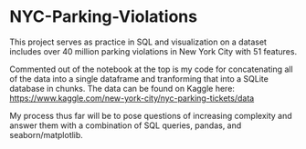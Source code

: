 # NYC-Parking-Violations

This project serves as practice in SQL and visualization on a dataset includes over 40 million parking violations in New York City with 51 features. 

Commented out of the notebook at the top is my code for concatenating all of the data into a single dataframe and tranforming that into a SQLite database in chunks. The data can be found on Kaggle here: 
    https://www.kaggle.com/new-york-city/nyc-parking-tickets/data

My process thus far will be to pose questions of increasing complexity and answer them with a combination of SQL queries, pandas, and seaborn/matplotlib.

